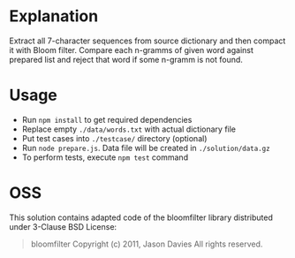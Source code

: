 # Explanation

Extract all 7-character sequences from source dictionary and then compact it with Bloom filter. Compare each n-gramms of given word against prepared list and reject that word if some n-gramm is not found.

# Usage

* Run `npm install` to get required dependencies
* Replace empty `./data/words.txt` with actual dictionary file
* Put test cases into `./testcase/` directory (optional)
* Run `node prepare.js`. Data file will be created in `./solution/data.gz`
* To perform tests, execute `npm test` command 

# OSS

This solution contains adapted code of the bloomfilter library distributed under 3-Clause BSD License:

> bloomfilter
> Copyright (c) 2011, Jason Davies
> All rights reserved.
